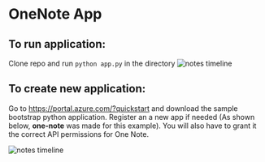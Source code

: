 # OneNote App

## To run application:  
Clone repo and run ```python app.py``` in the directory
![notes timeline](https://github.com/siddharthnarayanan/one-note-manager/blob/siddharth_dev/docs/ui_1.jpg)

## To create new application:
Go to https://portal.azure.com/?quickstart and download the sample bootstrap python application. Register an a new app if needed (As shown below, **one-note** was made for this example). You will also have to grant it the correct API permissions for One Note.

![notes timeline](https://github.com/siddharthnarayanan/one-note-manager/blob/siddharth_dev/docs/azure_api.png)



